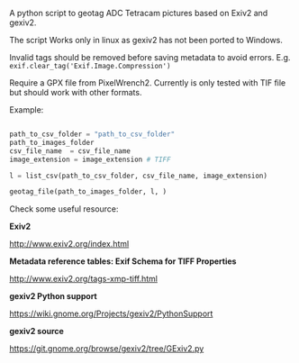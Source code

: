 A python script to geotag ADC Tetracam pictures based on Exiv2 and  gexiv2.

The script Works only in linux as gexiv2 has not been ported to Windows.

Invalid tags should be removed before saving metadata to avoid errors.
E.g. `exif.clear_tag('Exif.Image.Compression')`

Require a GPX file from PixelWrench2. Currently is only tested with TIF file but should work with other formats.


Example:

```python

path_to_csv_folder = "path_to_csv_folder"
path_to_images_folder
csv_file_name  = csv_file_name
image_extension = image_extension # TIFF

l = list_csv(path_to_csv_folder, csv_file_name, image_extension)

geotag_file(path_to_images_folder, l, )

```


Check some useful resource:

**Exiv2**

http://www.exiv2.org/index.html

**Metadata reference tables: Exif Schema for TIFF Properties**

http://www.exiv2.org/tags-xmp-tiff.html


**gexiv2 Python support**

https://wiki.gnome.org/Projects/gexiv2/PythonSupport


**gexiv2 source**

https://git.gnome.org/browse/gexiv2/tree/GExiv2.py
